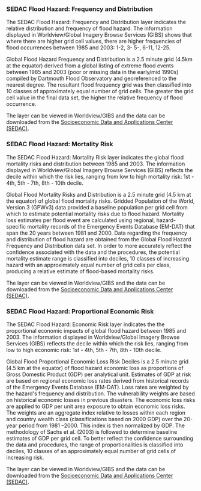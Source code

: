 ### SEDAC Flood Hazard: Frequency and Distribution
The SEDAC Flood Hazard: Frequency and Distribution layer indicates the relative distribution and frequency of flood hazard. The information displayed in Worldview/Global Imagery Browse Services (GIBS) shows that where there are higher grid cell values, there are higher frequencies of flood occurrences between 1985 and 2003: 1-2, 3- 5-, 6-11, 12-25.

Global Flood Hazard Frequency and Distribution is a 2.5 minute grid (4.5km at the equator) derived from a global listing of extreme flood events between 1985 and 2003 (poor or missing data in the early/mid 1990s) compiled by Dartmouth Flood Observatory and georeferenced to the nearest degree. The resultant flood frequency grid was then classified into 10 classes of approximately equal number of grid cells. The greater the grid cell value in the final data set, the higher the relative frequency of flood occurrence.

The layer can be viewed in Worldview/GIBS and the data can be downloaded from the [Socioeconomic Data and Applications Center (SEDAC)](http://sedac.ciesin.columbia.edu/data/set/ndh-flood-hazard-frequency-distribution).

### SEDAC Flood Hazard: Mortality Risk
The SEDAC Flood Hazard: Mortality Risk layer indicates the global flood mortality risks and distribution between 1985 and 2003. The information displayed in Worldview/Global Imagery Browse Services (GIBS) reflects the decile within which the risk lies, ranging from low to high mortality risk: 1st - 4th, 5th - 7th, 8th - 10th decile.

Global Flood Mortality Risks and Distribution is a 2.5 minute grid (4.5 km at the equator) of global flood mortality risks. Gridded Population of the World, Version 3 (GPWv3) data provided a baseline population per grid cell from which to estimate potential mortality risks due to flood hazard. Mortality loss estimates per flood event are calculated using regional, hazard-specific mortality records of the Emergency Events Database (EM-DAT) that span the 20 years between 1981 and 2000. Data regarding the frequency and distribution of flood hazard are obtained from the Global Flood Hazard Frequency and Distribution data set. In order to more accurately reflect the confidence associated with the data and the procedures, the potential mortality estimate range is classified into deciles, 10 classes of increasing hazard with an approximately equal number of grid cells per class, producing a relative estimate of flood-based mortality risks.

The layer can be viewed in Worldview/GIBS and the data can be downloaded from the [Socioeconomic Data and Applications Center (SEDAC)](http://sedac.ciesin.columbia.edu/data/set/ndh-flood-mortality-risks-distribution).

### SEDAC Flood Hazard: Proportional Economic Risk
The SEDAC Flood Hazard: Economic Risk layer indicates the the proportional economic impacts of global flood hazard between 1985 and 2003. The information displayed in Worldview/Global Imagery Browse Services (GIBS) reflects the decile within which the risk lies, ranging from low to high economic risk: 1st - 4th, 5th - 7th, 8th - 10th decile.

Global Flood Proportional Economic Loss Risk Deciles is a 2.5 minute grid (4.5 km at the equator) of flood hazard economic loss as proportions of Gross Domestic Product (GDP) per analytical unit. Estimates of GDP at risk are based on regional economic loss rates derived from historical records of the Emergency Events Database (EM-DAT). Loss rates are weighted by the hazard's frequency and distribution. The vulnerability weights are based on historical economic losses in previous disasters. The economic loss risks are applied to GDP per unit area exposure to obtain economic loss risks. The weights are an aggregate index relative to losses within each region and country wealth class (classifications based on 2000 GDP) over the 20-year period from 1981 –2000. This index is then normalized by GDP. The methodology of Sachs et al. (2003) is followed to determine baseline estimates of GDP per grid cell. To better reflect the confidence surrounding the data and procedures, the range of proportionalities is classified into deciles, 10 classes of an approximately equal number of grid cells of increasing risk.

The layer can be viewed in Worldview/GIBS and the data can be downloaded from the [Socioeconomic Data and Applications Center (SEDAC)](http://sedac.ciesin.columbia.edu/data/set/ndh-flood-proportional-economic-loss-risk-deciles).
